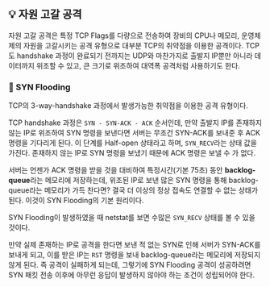 ## 💡 자원 고갈 공격
자원 고갈 공격은 특정 TCP Flags를 다량으로 전송하여 장비의 CPU나 메모리, 운영체제의 자원을 고갈시키는 공격 유형으로 대부분 TCP의 취약점을 이용한 공격이다.
TCP도 handshake 과정이 완료되기 전까지는 UDP와 마찬가지로 출발지 IP뿐만 아니라 데이터까지 위조할 수 있고, 큰 크기로 위조하여 대역폭 공격처럼 사용하기도 한다.

### 🧸 SYN Flooding
TCP의 3-way-handshake 과정에서 발생가능한 취약점을 이용한 공격 유형이다.

TCP handshake 과정은 ```SYN - SYN-ACK - ACK``` 순서인데, 만약 출발지 IP를 존재하지 않는 IP로 위조하여 SYN 명령을 보낸다면 서버는 무조건 SYN-ACK를 보내준 후 ACK 명령을 기다리게 된다.
이 단계를 Half-open 상태라고 하며, ```SYN_RECV```라는 상태 값을 가진다. 존재하지 않는 IP로 SYN 명령을 보냈기 때문에 ACK 명령은 보낼 수 가 없다.

서버는 언젠가 ACK 명령을 받을 것을 대비하여 특정시간(기본 75초) 동안 **backlog-queue**라는 메모리에 저장하는데, 위조된 IP로 보낸 많은 SYN 명령을 통해 backlog-queue라는 메모리가 가득 찬다면?
결국 더 이상의 정상 접속도 연결할 수 없는 상태가 된다. 이것이 SYN Flooding의 기본 원리이다.

SYN Flooding이 발생하였을 때 netstat를 보면 수많은 ```SYN_RECV``` 상태를 볼 수 있을 것이다.

만약 실제 존재하는 IP로 공격을 한다면 보낸 적 없는 SYN로 인해 서버가 SYN-ACK를 보내게 되고, 이를 받은 IP는 ```RST``` 명령을 보내 backlog-queue라는 메모리에 저장되지 않게 된다.
즉 공격이 실패하게 되는데, 그렇기에 SYN Flooding 공격이 성공하려면 SYN 패킷 전송 이후에 아무런 응답이 발생하지 않아야 하는 조건이 성립되어야 한다.
